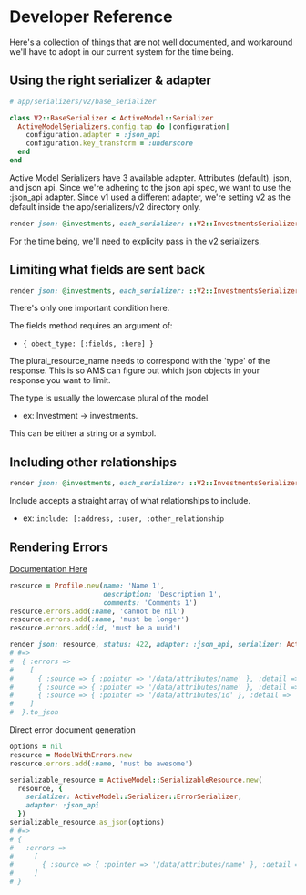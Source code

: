 # Developer Reference

Here's a collection of things that are not well documented, and
workaround we'll have to adopt in our current system for the time being.

## Using the right serializer & adapter

```ruby
# app/serializers/v2/base_serializer

class V2::BaseSerializer < ActiveModel::Serializer
  ActiveModelSerializers.config.tap do |configuration|
    configuration.adapter = :json_api
    configuration.key_transform = :underscore
  end
end
```

Active Model Serializers have 3 available adapter. Attributes (default),
json, and json api. Since we're adhering to the json api spec, we want
to use the :json_api adapter. Since v1 used a different adapter, we're
setting v2 as the default inside the app/serializers/v2 directory only.

```ruby
render json: @investments, each_serializer: ::V2::InvestmentsSerializer
```

For the time being, we'll need to explicity pass in the v2 serializers.

## Limiting what fields are sent back

```ruby
render json: @investments, each_serializer: ::V2::InvestmentsSerializer, fields: { investments: [:titled, :created_at]}
```

There's only one important condition here.

The fields method requires an argument of:

  * `{ obect_type: [:fields, :here] }`

The plural_resource_name needs to correspond with the 'type' of the response. This is so AMS can figure out which json objects in your response you want to limit.

The type is usually the lowercase plural of the model.

  * ex: Investment -> investments.

This can be either a string or a symbol.

## Including other relationships

```ruby
render json: @investments, each_serializer: ::V2::InvestmentsSerializer, include: [:address]
```

Include accepts a straight array of what relationships to include.

  * ex: `include: [:address, :user, :other_relationship`

## Rendering Errors

[Documentation Here](https://github.com/bf4/active_model_serializers/blob/d03db81070d6e18c7191f4986bc0cc60b9dfc8a3/docs/jsonapi/errors.md)

```ruby
resource = Profile.new(name: 'Name 1',
                       description: 'Description 1',
                       comments: 'Comments 1')
resource.errors.add(:name, 'cannot be nil')
resource.errors.add(:name, 'must be longer')
resource.errors.add(:id, 'must be a uuid')

render json: resource, status: 422, adapter: :json_api, serializer: ActiveModel::Serializer::ErrorSerializer
# #=>
#  { :errors =>
#    [
#      { :source => { :pointer => '/data/attributes/name' }, :detail => 'cannot be nil' },
#      { :source => { :pointer => '/data/attributes/name' }, :detail => 'must be longer' },
#      { :source => { :pointer => '/data/attributes/id' }, :detail => 'must be a uuid' }
#    ]
#  }.to_json
```

Direct error document generation

```ruby
options = nil
resource = ModelWithErrors.new
resource.errors.add(:name, 'must be awesome')

serializable_resource = ActiveModel::SerializableResource.new(
  resource, {
    serializer: ActiveModel::Serializer::ErrorSerializer,
    adapter: :json_api
  })
serializable_resource.as_json(options)
# #=>
# {
#   :errors =>
#     [
#       { :source => { :pointer => '/data/attributes/name' }, :detail => 'must be awesome' }
#     ]
# }
```
